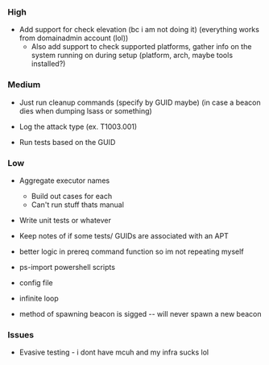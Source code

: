 ### High
- Add support for check elevation (bc i am not doing it) (everything works from domainadmin account (lol))
	- Also add support to check supported platforms, gather info on the system running on during setup (platform, arch, maybe tools installed?)

### Medium
- Just run cleanup commands (specify by GUID maybe) (in case a beacon dies when dumping lsass or something)

- Log the attack type (ex. T1003.001)

- Run tests based on the GUID


### Low
- Aggregate executor names
	- Build out cases for each
	- Can't run stuff thats manual

- Write unit tests or whatever

- Keep notes of if some tests/ GUIDs are associated with an APT

- better logic in prereq command function so im not repeating myself

- ps-import powershell scripts

- config file

- infinite loop

- method of spawning beacon is sigged -- will never spawn a new beacon

### Issues
- Evasive testing - i dont have mcuh and my infra sucks lol